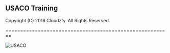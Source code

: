## USACO Training

Copyright (C) 2016 Cloudzfy. All Rights Reserved.

========================================================

![USACO](https://raw.githubusercontent.com/cloudzfy/usaco/master/images/cowhead2.gif)
